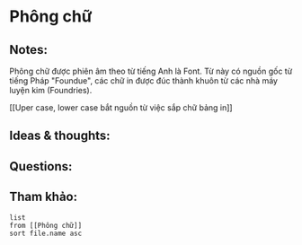 # Phông chữ

## Notes:
Phông chữ được phiên âm theo từ tiếng Anh là Font. Từ này có nguồn gốc từ tiếng Pháp "Foundue", các chữ in được đúc thành khuôn từ các nhà máy luyện kim (Foundries). 

[[Uper case, lower case bắt nguồn từ việc sắp chữ bảng in]]

## Ideas & thoughts:

## Questions:


## Tham khảo:
```dataview
list
from [[Phông chữ]]
sort file.name asc
```